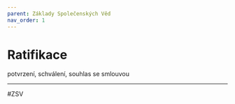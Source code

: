 ```yaml
---
parent: Základy Společenských Věd
nav_order: 1
---
```


# Ratifikace
potvrzení, schválení, souhlas se smlouvou

---
#ZSV
